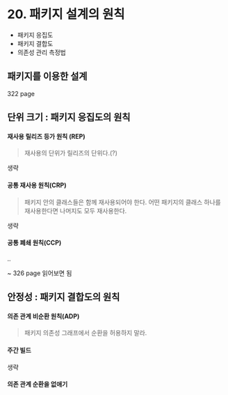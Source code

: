 # 20. 패키지 설계의 원칙

- 패키지 응집도
- 패키지 결합도
- 의존성 관리 측정법


## 패키지를 이용한 설계

322 page


## 단위 크기 : 패키지 응집도의 원칙

#### 재사용 릴리즈 등가 원칙 (REP)

> 재사용의 단위가 릴리즈의 단위다.(?)

생략

#### 공통 재사용 원칙(CRP)

> 패키지 안의 클래스들은 함께 재사용되어야 한다. 어떤 패키지의 클래스 하나를 재사용한다면 나머지도 모두 재사용한다.


생략


#### 공통 폐쇄 원칙(CCP)

..

~ 326 page 읽어보면 됨


## 안정성 : 패키지 결합도의 원칙

#### 의존 관계 비순환 원칙(ADP)

> 패키지 의존성 그래프에서 순환을 허용하지 말라.

#### 주간 빌드

생략

#### 의존 관계 순환을 없애기

